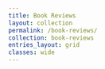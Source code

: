 ```yaml
---
title: Book Reviews
layout: collection
permalink: /book-reviews/
collection: book-reviews
entries_layout: grid
classes: wide
---
```

